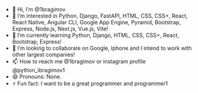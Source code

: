 - 👋 Hi, I’m @1bragimov
- 👀 I’m interested in Python, Django, FastAPI, HTML, CSS, CSS+, React, React Native, Angular CLI, Google App Engine, Pyramid, Bootstrap, Express, Node.js, Next.js, Vue.js, Vite!
- 🌱 I’m currently learning Python, Django, HTML, CSS, CSS+, React, Bootstrap, Express!
- 💞️ I’m looking to collaborate on Google, Iphone and I intend to work with other largest companies!
- 📫 How to reach me @1bragimov or instagram profile @python_ibragimov1
- 😄 Pronouns: None.
- ⚡ Fun fact: I want to be a great programmer and programmer1

<!---
1bragimov/1bragimov is a ✨ special ✨ repository because its `README.md` (this file) appears on your GitHub profile.
You can click the Preview link to take a look at your changes.
--->
